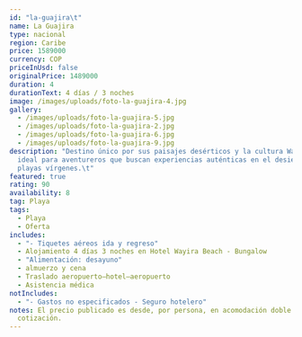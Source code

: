 ```yaml
---
id: "la-guajira\t"
name: La Guajira
type: nacional
region: Caribe
price: 1589000
currency: COP
priceInUsd: false
originalPrice: 1489000
duration: 4
durationText: 4 días / 3 noches
image: /images/uploads/foto-la-guajira-4.jpg
gallery:
  - /images/uploads/foto-la-guajira-5.jpg
  - /images/uploads/foto-la-guajira-2.jpg
  - /images/uploads/foto-la-guajira-6.jpg
  - /images/uploads/foto-la-guajira-9.jpg
description: "Destino único por sus paisajes desérticos y la cultura Wayuu,
  ideal para aventureros que buscan experiencias auténticas en el desierto y
  playas vírgenes.\t"
featured: true
rating: 90
availability: 8
tag: Playa
tags:
  - Playa
  - Oferta
includes:
  - "- Tiquetes aéreos ida y regreso"
  - Alojamiento 4 días 3 noches en Hotel Wayira Beach - Bungalow
  - "Alimentación: desayuno"
  - almuerzo y cena
  - Traslado aeropuerto–hotel–aeropuerto
  - Asistencia médica
notIncludes:
  - "- Gastos no especificados - Seguro hotelero"
notes: El precio publicado es desde, por persona, en acomodación doble. Sujeto a
  cotización.
---
```

